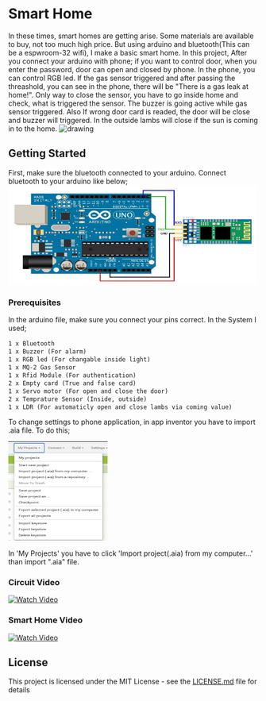 # Smart Home

In these times, smart homes are getting arise. Some materials are available to buy, not too much high price. But using arduino and bluetooth(This can be a espwroom-32 wifi), I make a basic smart home. In this project, After you connect your arduino with phone; if you want to control door, when you enter the password, door can open and closed by phone. In the phone, you can control RGB led. If the gas sensor triggered and after passing the threashold, you can see in the phone, there will be "There is a gas leak at home!". Only way to close the sensor, you have to go inside home and check, what is triggered the sensor. The buzzer is going active while gas sensor triggered. Also If wrong door card is readed, the door will be close and buzzer will triggered. In the outside lambs will close if the sun is coming in to the home.
<img src="readme_images/Home.jpg" alt="drawing" width="400" height="500"/>

## Getting Started

First, make sure the bluetooth connected to your arduino. Connect bluetooth to your arduino like below;
<img src="readme_images/connection.jpg" alt="drawing" width="500" height="200"/>


### Prerequisites

In the arduino file, make sure you connect your pins correct. 
In the System I used;
```
1 x Bluetooth
1 x Buzzer (For alarm)
1 x RGB led (For changable inside light)
1 x MQ-2 Gas Sensor
1 x Rfid Module (For authentication)
2 x Empty card (True and false card)
1 x Servo motor (For open and close the door)
2 x Temprature Sensor (Inside, outside)
1 x LDR (For automaticly open and close lambs via coming value)
```

To change settings to phone application, in app inventor you have to import .aia file. To do this;

<img src="readme_images/appInventor.png" alt="drawing" width="200" height="200"/>

In 'My Projects' you have to click 'Import project(.aia) from my computer...' than import ".aia" file.

### Circuit Video
[![Watch Video](http://img.youtube.com/vi/ME7YP17dJ90/0.jpg)](http://www.youtube.com/watch?v=ME7YP17dJ90 "Smart Home Circuit")

### Smart Home Video
[![Watch Video](http://img.youtube.com/vi/WSZNuxo6CYQ/0.jpg)](http://www.youtube.com/watch?v=WSZNuxo6CYQ "Smart Home")

## License

This project is licensed under the MIT License - see the [LICENSE.md](LICENSE.md) file for details

